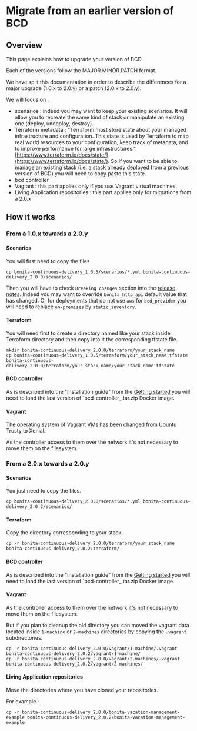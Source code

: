 # Migrate from an earlier version of BCD

## Overview

This page explains how to upgrade your version of BCD.

Each of the versions follow the MAJOR.MINOR.PATCH format.

We have split this documentation in order to describe the differences for a major upgrade (1.0.x to 2.0.y) or a patch (2.0.x to 2.0.y).

We will focus on :
- scenarios : indeed you may want to keep your existing scenarios. It will allow you to recreate the same kind of stack or manipulate an existing one (deploy, undeploy, destroy).
- Terraform metadata : "Terraform must store state about your managed infrastructure and configuration. This state is used by Terraform to map real world resources to your configuration, keep track of metadata, and to improve performance for large infrastructures." [https://www.terraform.io/docs/state/](https://www.terraform.io/docs/state/).
So if you want to be able to manage an existing stack (i.e. a stack already deployed from a previous version of BCD) you will need to copy paste this state.
- bcd controller
- Vagrant : this part applies only if you use Vagrant virtual machines.
- Living Application repositories : this part applies only for migrations from a 2.0.x

## How it works

### From a 1.0.x towards a 2.0.y

#### Scenarios

You will first need to copy the files
```
cp bonita-continuous-delivery_1.0.5/scenarios/*.yml bonita-continuous-delivery_2.0.0/scenarios/
```
Then you will have to check `Breaking changes` section into the [release notes](release_notes.md). Indeed you may want to override `bonita_http_api` default value that has changed. Or for deployments that do not use `aws` for `bcd_provider` you will need to replace `on-premises` by `static_inventory`.

#### Terraform


You will need first to create a directory named like your stack inside Terraform directory and then copy into it the corresponding tfstate file.
```
mkdir bonita-continuous-delivery_2.0.0/terraform/your_stack_name
cp bonita-continuous-delivery_1.0.5/terraform/your_stack_name.tfstate bonita-continuous-delivery_2.0.0/terraform/your_stack_name/your_stack_name.tfstate
```

#### BCD controller

As is described into the "Installation guide" from the [Getting started](getting_started.md) you will need to load the last version of `bcd-controller_<version>.tar.zip Docker image.

#### Vagrant

The operating system of Vagrant VMs has been changed from Ubuntu Trusty to Xenial.

As the controller access to them over the network it's not necessary to move them on the filesystem.

### From a 2.0.x towards a 2.0.y

#### Scenarios

You just need to copy the files.

```
cp bonita-continuous-delivery_2.0.0/scenarios/*.yml bonita-continuous-delivery_2.0.2/scenarios/
```

#### Terraform

Copy the directory corresponding to your stack.
```
cp -r bonita-continuous-delivery_2.0.0/terraform/your_stack_name bonita-continuous-delivery_2.0.2/terraform/
```

#### BCD controller

As is described into the "Installation guide" from the [Getting started](getting_started.md) you will need to load the last version of `bcd-controller_<version>.tar.zip Docker image.

#### Vagrant

As the controller access to them over the network it's not necessary to move them on the filesystem.

But if you plan to cleanup the old directory you can moved the vagrant data located inside `1-machine` or `2-machines` directories by copying the `.vagrant` subdirectories.
```
cp -r bonita-continuous-delivery_2.0.0/vagrant/1-machine/.vagrant bonita-continuous-delivery_2.0.2/vagrant/1-machine/
cp -r bonita-continuous-delivery_2.0.0/vagrant/2-machines/.vagrant bonita-continuous-delivery_2.0.2/vagrant/2-machines/
```

#### Living Application repositories

Move the directories where you have cloned your repositories.

For example :
```
cp -r bonita-continuous-delivery_2.0.0/bonita-vacation-management-example bonita-continuous-delivery_2.0.2/bonita-vacation-management-example
```
